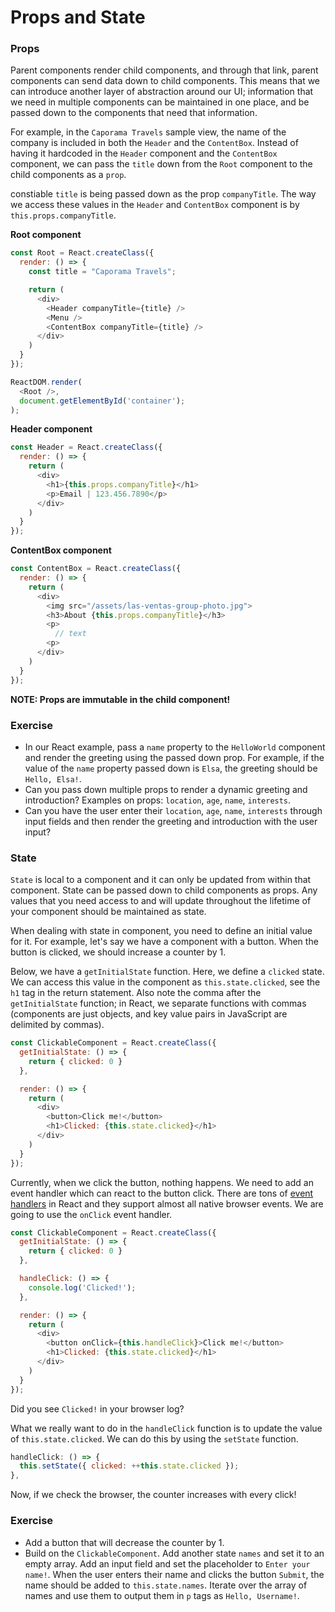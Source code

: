 # Props and State

### Props

Parent components render child components, and through that link, parent components can send data down to child components. This means that we can introduce another layer of abstraction around our UI; information that we need in multiple components can be maintained in one place, and be passed down to the components that need that information.

For example, in the `Caporama Travels` sample view, the name of the company is included in both the `Header` and the `ContentBox`. Instead of having it hardcoded in the `Header` component and the `ContentBox` component, we can pass the `title` down from the `Root` component to the child components as a `prop`.

constiable `title` is being passed down as the prop `companyTitle`. The way we access these values in the `Header` and `ContentBox` component is by `this.props.companyTitle`.

**Root component**
```js
const Root = React.createClass({
  render: () => {
    const title = "Caporama Travels";

    return (
      <div>
        <Header companyTitle={title} />
        <Menu />
        <ContentBox companyTitle={title} />
      </div>
    )
  }
});

ReactDOM.render(
  <Root />,
  document.getElementById('container');
);
```

**Header component**
```js
const Header = React.createClass({
  render: () => {
    return (
      <div>
        <h1>{this.props.companyTitle}</h1>
        <p>Email | 123.456.7890</p>
      </div>
    )
  }
});
```

**ContentBox component**
```js
const ContentBox = React.createClass({
  render: () => {
    return (
      <div>
        <img src="/assets/las-ventas-group-photo.jpg">
        <h3>About {this.props.companyTitle}</h3>
        <p>
          // text
        <p>
      </div>
    )
  }
});
```

**NOTE: Props are immutable in the child component!**

### Exercise

* In our React example, pass a `name` property to the `HelloWorld` component and render the greeting using the passed down prop. For example, if the value of the `name` property passed down is `Elsa`, the greeting should be `Hello, Elsa!`.
* Can you pass down multiple props to render a dynamic greeting and introduction? Examples on props: `location`, `age`, `name`, `interests`.
* Can you have the user enter their `location`, `age`, `name`, `interests` through input fields and then render the greeting and introduction with the user input?

### State

`State` is local to a component and it can only be updated from within that component. State can be passed down to child components as props. Any values that you need access to and will update throughout the lifetime of your component should be maintained as state.

When dealing with state in component, you need to define an initial value for it. For example, let's say we have a component with a button. When the button is clicked, we should increase a counter by 1.

Below, we have a `getInitialState` function. Here, we define a `clicked` state. We can access this value in the component as `this.state.clicked`, see the `h1` tag in the return statement. Also note the comma after the `getInitialState` function; in React, we separate functions with commas (components are just objects, and key value pairs in JavaScript are delimited by commas).

```js
const ClickableComponent = React.createClass({
  getInitialState: () => {
    return { clicked: 0 }
  },

  render: () => {
    return (
      <div>
        <button>Click me!</button>
        <h1>Clicked: {this.state.clicked}</h1>
      </div>
    )
  }
});
```

Currently, when we click the button, nothing happens. We need to add an event handler which can react to the button click. There are tons of [event handlers](https://facebook.github.io/react/docs/events.html) in React and they support almost all native browser events. We are going to use the `onClick` event handler.

```js
const ClickableComponent = React.createClass({
  getInitialState: () => {
    return { clicked: 0 }
  },

  handleClick: () => {
    console.log('Clicked!');
  },

  render: () => {
    return (
      <div>
        <button onClick={this.handleClick}>Click me!</button>
        <h1>Clicked: {this.state.clicked}</h1>
      </div>
    )
  }
});
```

Did you see `Clicked!` in your browser log?

What we really want to do in the `handleClick` function is to update the value of `this.state.clicked`. We can do this by using the `setState` function.

```js
handleClick: () => {
  this.setState({ clicked: ++this.state.clicked });
},
```

Now, if we check the browser, the counter increases with every click!

### Exercise

* Add a button that will decrease the counter by 1.
* Build on the `ClickableComponent`. Add another state `names` and set it to an empty array. Add an input field and set the placeholder to `Enter your name!`. When the user enters their name and clicks the button `Submit`, the name should be added to `this.state.names`. Iterate over the array of names and use them to output them in `p` tags as `Hello, Username!`.
